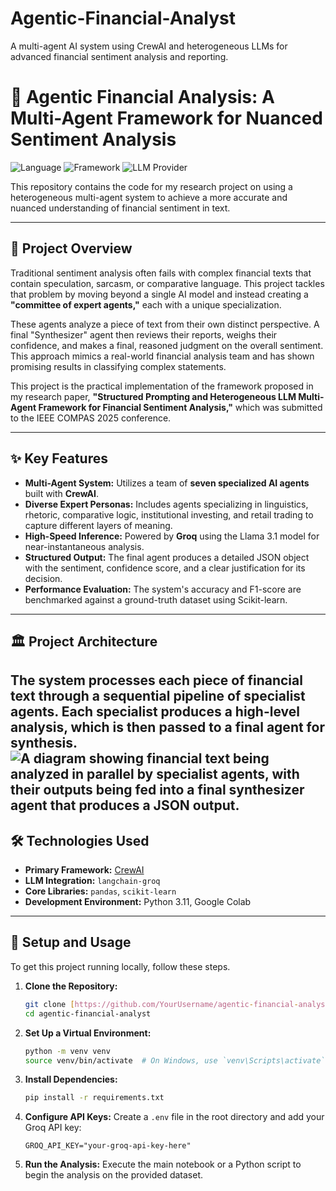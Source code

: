 # Agentic-Financial-Analyst
A multi-agent AI system using CrewAI and heterogeneous LLMs for advanced financial sentiment analysis and reporting.
# 🤖 Agentic Financial Analysis: A Multi-Agent Framework for Nuanced Sentiment Analysis

![Language](https://img.shields.io/badge/Python-3.10%2B-blue)
![Framework](https://img.shields.io/badge/Framework-CrewAI-orange)
![LLM Provider](https://img.shields.io/badge/LLM-Groq%20(Llama%203.1)-green)

This repository contains the code for my research project on using a heterogeneous multi-agent system to achieve a more accurate and nuanced understanding of financial sentiment in text.

---
## 📖 Project Overview

Traditional sentiment analysis often fails with complex financial texts that contain speculation, sarcasm, or comparative language. This project tackles that problem by moving beyond a single AI model and instead creating a **"committee of expert agents,"** each with a unique specialization.

These agents analyze a piece of text from their own distinct perspective. A final "Synthesizer" agent then reviews their reports, weighs their confidence, and makes a final, reasoned judgment on the overall sentiment. This approach mimics a real-world financial analysis team and has shown promising results in classifying complex statements.

This project is the practical implementation of the framework proposed in my research paper, **"Structured Prompting and Heterogeneous LLM Multi-Agent Framework for Financial Sentiment Analysis,"** which was submitted to the IEEE COMPAS 2025 conference. 

---
## ✨ Key Features

* **Multi-Agent System:** Utilizes a team of **seven specialized AI agents** built with **CrewAI**.
* **Diverse Expert Personas:** Includes agents specializing in linguistics, rhetoric, comparative logic, institutional investing, and retail trading to capture different layers of meaning.
* **High-Speed Inference:** Powered by **Groq** using the Llama 3.1 model for near-instantaneous analysis.
* **Structured Output:** The final agent produces a detailed JSON object with the sentiment, confidence score, and a clear justification for its decision.
* **Performance Evaluation:** The system's accuracy and F1-score are benchmarked against a ground-truth dataset using Scikit-learn.

---
## 🏛️ Project Architecture

The system processes each piece of financial text through a sequential pipeline of specialist agents. Each specialist produces a high-level analysis, which is then passed to a final agent for synthesis.
![A diagram showing financial text being analyzed in parallel by specialist agents, with their outputs being fed into a final synthesizer agent that produces a JSON output.](https://drive.google.com/file/d/11Ox5ikcBNPG-T-MVt-JaZJF8ALrYCqjX/view?usp=sharing)
---
## 🛠️ Technologies Used

* **Primary Framework:** [CrewAI](https://www.crewai.com/)
* **LLM Integration:** `langchain-groq`
* **Core Libraries:** `pandas`, `scikit-learn`
* **Development Environment:** Python 3.11, Google Colab

---
## 🚀 Setup and Usage

To get this project running locally, follow these steps.

1.  **Clone the Repository:**
    ```bash
    git clone [https://github.com/YourUsername/agentic-financial-analyst.git](https://github.com/YourUsername/agentic-financial-analyst.git)
    cd agentic-financial-analyst
    ```

2.  **Set Up a Virtual Environment:**
    ```bash
    python -m venv venv
    source venv/bin/activate  # On Windows, use `venv\Scripts\activate`
    ```

3.  **Install Dependencies:**
    ```bash
    pip install -r requirements.txt
    ```

4.  **Configure API Keys:**
    Create a `.env` file in the root directory and add your Groq API key:
    ```
    GROQ_API_KEY="your-groq-api-key-here"
    ```

5.  **Run the Analysis:**
    Execute the main notebook or a Python script to begin the analysis on the provided dataset.

